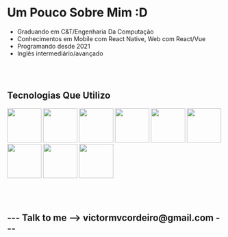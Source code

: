 <h1>Um Pouco Sobre Mim :D</h1>

<ul>
  <li>Graduando em C&T/Engenharia Da Computação</li>
  <li>Conhecimentos em Mobile com React Native, Web com React/Vue</li>
  <li>Programando desde 2021</li>
  <li>Inglês intermediário/avançado</li>
</ul>

<br>
<br>


<h2>Tecnologias Que Utilizo</h2>
<p>
  <img src="https://cdn.jsdelivr.net/gh/devicons/devicon/icons/html5/html5-original-wordmark.svg" width="80" height="80" /> 
  <img src="https://cdn.jsdelivr.net/gh/devicons/devicon/icons/css3/css3-original-wordmark.svg" width="80" height="80" /> 
  <img src="https://cdn.jsdelivr.net/gh/devicons/devicon/icons/javascript/javascript-original.svg" width="80" height="80"/>
  <img src="https://cdn.jsdelivr.net/gh/devicons/devicon/icons/typescript/typescript-original.svg" width="80" height="80" />
  <img src="https://cdn.jsdelivr.net/gh/devicons/devicon/icons/nodejs/nodejs-original-wordmark.svg" width="80" height="80" /> 
  <img src="https://cdn.jsdelivr.net/gh/devicons/devicon/icons/react/react-original.svg" width="80" height="80" /> 
  <img src="https://cdn.jsdelivr.net/gh/devicons/devicon/icons/vuejs/vuejs-original.svg" width="80" height="80" /> 
  <img src="https://cdn.jsdelivr.net/gh/devicons/devicon/icons/tailwindcss/tailwindcss-plain.svg" width="80" height="80" />  
  <img src="https://cdn.jsdelivr.net/gh/devicons/devicon/icons/express/express-original-wordmark.svg" width="80" height="80" />
  
  
  
</p>


<br>

<br>
                    
<h2>--- Talk to me -->  victormvcordeiro@gmail.com ---</h2>

